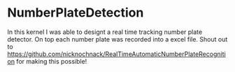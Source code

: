 # NumberPlateDetection

In this kernel I was able to designt a real time tracking number plate detector. On top each number plate was recorded into a excel file. Shout out to https://github.com/nicknochnack/RealTimeAutomaticNumberPlateRecognition for making this possible!
